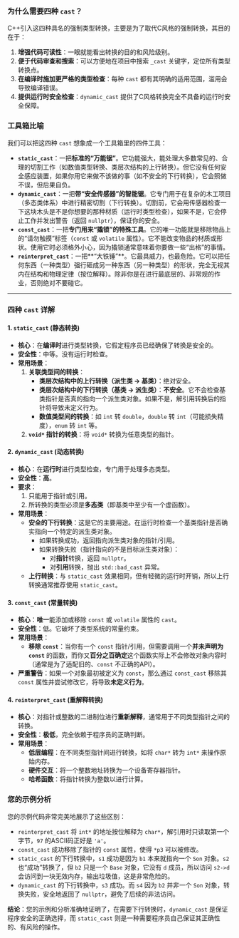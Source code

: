 ### 为什么需要四种 `cast`？

C++引入这四种具名的强制类型转换，主要是为了取代C风格的强制转换，其目的在于：
1.  **增强代码可读性**：一眼就能看出转换的目的和风险级别。
2.  **便于代码审查和搜索**：可以方便地在项目中搜索 `_cast` 关键字，定位所有类型转换点。
3.  **在编译时施加更严格的类型检查**：每种 `cast` 都有其明确的适用范围，滥用会导致编译错误。
4.  **提供运行时安全检查**：`dynamic_cast` 提供了C风格转换完全不具备的运行时安全保障。

### 工具箱比喻

我们可以把这四种 `cast` 想象成一个工具箱里的四件工具：

* **`static_cast`**：一把**标准的“万能锯”**。它功能强大，能处理大多数常见的、合理的切割工作（如数值类型转换、类层次结构的上行转换）。但它没有任何安全感应装置，如果你用它来做不该做的事（如不安全的下行转换），它会照做不误，但后果自负。
* **`dynamic_cast`**：一把**带“安全传感器”的智能锯**。它专门用于在复杂的木工项目（多态类体系）中进行精密切割（下行转换）。切割前，它会用传感器检查一下这块木头是不是你想要的那种材质（运行时类型检查），如果不是，它会停止工作并发出警告（返回 `nullptr`），保证你的安全。
* **`const_cast`**：一把**专门用来“撬锁”的特殊工具**。它的唯一功能就是移除物品上的“请勿触摸”标签（`const` 或 `volatile` 属性）。它不能改变物品的材质或形状。使用它时必须格外小心，因为撬锁通常意味着你要做一些“出格”的事情。
* **`reinterpret_cast`**：一把**“大铁锤”**。它最具威力，也最危险。它可以把任何东西（一种类型）强行砸成另一种东西（另一种类型）的形状，完全无视其内在结构和物理定律（按位解释）。除非你是在进行最底层的、非常规的作业，否则绝对不要碰它。

---

### 四种 `cast` 详解

#### 1. `static_cast` (静态转换)

* **核心**：在**编译时**进行类型转换，它假定程序员已经确保了转换是安全的。
* **安全性**：中等。没有运行时检查。
* **常用场景**：
    1.  **关联类型间的转换**：
        * **类层次结构中的上行转换（派生类 -> 基类）**：绝对安全。
        * **类层次结构中的下行转换（基类 -> 派生类）**：**不安全**。它不会检查基类指针是否真的指向一个派生类对象。如果不是，解引用转换后的指针将导致未定义行为。
        * **数值类型间的转换**：如 `int` 转 `double`，`double` 转 `int`（可能损失精度），`enum` 转 `int` 等。
    2.  **`void*` 指针的转换**：将 `void*` 转换为任意类型的指针。

#### 2. `dynamic_cast` (动态转换)

* **核心**：在**运行时**进行类型检查，专门用于处理多态类型。
* **安全性**：**高**。
* **要求**：
    1.  只能用于指针或引用。
    2.  所转换的类型必须是**多态类**（即基类中至少有一个虚函数）。
* **常用场景**：
    * **安全的下行转换**：这是它的主要用途。在运行时检查一个基类指针是否确实指向一个特定的派生类对象。
        * 如果转换成功，返回指向派生类对象的指针/引用。
        * 如果转换失败（指针指向的不是目标派生类对象）：
            * 对**指针**转换，返回 `nullptr`。
            * 对**引用**转换，抛出 `std::bad_cast` 异常。
    * **上行转换**：与 `static_cast` 效果相同，但有轻微的运行时开销，所以上行转换通常推荐使用 `static_cast`。

#### 3. `const_cast` (常量转换)

* **核心**：**唯一**能添加或移除 `const` 或 `volatile` 属性的 `cast`。
* **安全性**：低。它破坏了类型系统的常量约束。
* **常用场景**：
    * **移除 `const`**：当你有一个 `const` 指针/引用，但需要调用一个**并未声明为 `const`** 的函数，而你又**百分之百确定**这个函数实际上不会修改对象内容时（通常是为了适配旧的、`const` 不正确的API）。
* **严重警告**：如果一个对象最初被定义为 `const`，那么通过 `const_cast` 移除其 `const` 属性并尝试修改它，将导致**未定义行为**。

#### 4. `reinterpret_cast` (重解释转换)

* **核心**：对指针或整数的二进制位进行**重新解释**，通常用于不同类型指针之间的转换。
* **安全性**：**极低**，完全依赖于程序员的正确判断。
* **常用场景**：
    * **低层编程**：在不同类型指针间进行转换，如将 `char*` 转为 `int*` 来操作原始内存。
    * **硬件交互**：将一个整数地址转换为一个设备寄存器指针。
    * **哈希函数**：将指针转换为整数以进行计算。

### 您的示例分析

您的示例代码非常完美地展示了这些区别：
* `reinterpret_cast` 将 `int*` 的地址按位解释为 `char*`，解引用时只读取第一个字节，`97` 的ASCII码正好是 `'a'`。
* `const_cast` 成功移除了指针的 `const` 属性，使得 `*p3` 可以被修改。
* `static_cast` 的下行转换中，`s1` 成功是因为 `b1` 本来就指向一个 `Son` 对象。`s2` 也“成功”转换了，但 `b2` 只是一个 `Base` 对象，它没有 `d` 成员，所以访问 `s2->d` 会访问到一块无效内存，输出垃圾值，这是非常危险的。
* `dynamic_cast` 的下行转换中，`s3` 成功。而 `s4` 因为 `b2` 并非一个 `Son` 对象，转换失败，安全地返回了 `nullptr`，避免了后续的非法访问。

**结论**：您的示例和分析准确地证明了，在需要下行转换时，`dynamic_cast` 是保证程序安全的正确选择，而 `static_cast` 则是一种需要程序员自己保证其正确性的、有风险的操作。